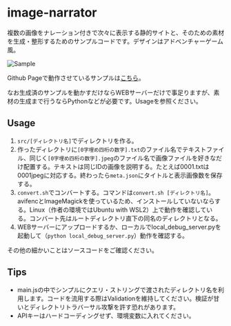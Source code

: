 # image-narrator

複数の画像をナレーション付きで次々に表示する静的サイトと、そのための素材を生成・整形するためのサンプルコードです。デザインはアドベンチャーゲーム風。

![Sample](sample.avif)

Github Pageで動作させているサンプルは[こちら](https://nakatatsu.github.io/image-narrator/reader.html?dir=sample)。

なお生成済のサンプルを動かすだけならWEBサーバーだけで事足りますが、素材の生成まで行うならPythonなどが必要です。Usageを参照ください。

## Usage

1. `src/[ディレクトリ名]`でディレクトリを作る。
2. 作ったディレクトリに`[0字埋め四桁の数字].txt`のファイル名でテキストファイル、同じく`[0字埋め四桁の数字].jpeg`のファイル名で画像ファイルを好きなだけ配置する。テキストは同じIDの画像を説明する。たとえば0001.txtは0001jpegに対応する。終わったら`meta.json`にタイトルと表示画像数を保存する。
3. `convert.sh`でコンバートする。コマンドは`convert.sh [ディレクトリ名]`。avifencとImageMagickを使っているため、インストールしていないならする。Linux（作者の環境ではUbuntu with WSL2）上で動作を確認している。コンバート先はルートディレクトリ直下の同名のディレクトリとなる。
4. WEBサーバーにアップロードするか、ローカルでlocal_debug_server.pyを起動して（`python local_debug_server.py`）動作を確認する。

その他の細かいことはソースコードをご確認ください。

## Tips

- main.jsの中でシンプルにクエリ・ストリングで渡されたディレクトリ名を利用します。コードを流用する際はValidationを維持してください。検証が甘いとディレクトリトラバーサル攻撃を許す恐れがあります。
- APIキーはハードコーディングせず、環境変数に入れてください。
